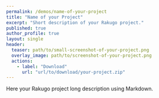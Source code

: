 ```yaml
---
permalink: /demos/name-of-your-project
title: "Name of your Project"
excerpt: "Short description of your Rakugo project."
published: true
author_profile: true
layout: single
header:
  teaser: path/to/small-screenshot-of-your-project.png
  overlay_image: path/to/screenshot-of-your-project.png
  actions:
    - label: "Download"
      url: "url/to/download/your-project.zip"
---
```


Here your Rakugo project long description using Markdown.